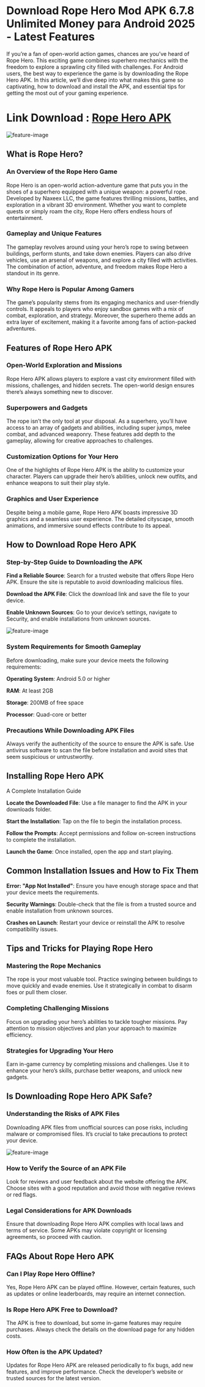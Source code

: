 # Download Rope Hero Mod APK 6.7.8 Unlimited Money para Android 2025 - Latest Features

If you’re a fan of open-world action games, chances are you’ve heard of Rope Hero. This exciting game combines superhero mechanics with the freedom to explore a sprawling city filled with challenges. For Android users, the best way to experience the game is by downloading the Rope Hero APK. In this article, we’ll dive deep into what makes this game so captivating, how to download and install the APK, and essential tips for getting the most out of your gaming experience.

# Link Download : [Rope Hero APK](https://modilimitado.io/en/rope-hero-vice-town-apk)

![feature-image](https://images.sftcdn.net/images/t_app-cover-l,f_auto/p/99380174-637f-11e8-a348-0242ac120005/973316489/rope-hero-vice-town-3.webp)

## What is Rope Hero?

### An Overview of the Rope Hero Game

Rope Hero is an open-world action-adventure game that puts you in the shoes of a superhero equipped with a unique weapon: a powerful rope. Developed by Naxeex LLC, the game features thrilling missions, battles, and exploration in a vibrant 3D environment. Whether you want to complete quests or simply roam the city, Rope Hero offers endless hours of entertainment.

### Gameplay and Unique Features

The gameplay revolves around using your hero’s rope to swing between buildings, perform stunts, and take down enemies. Players can also drive vehicles, use an arsenal of weapons, and explore a city filled with activities. The combination of action, adventure, and freedom makes Rope Hero a standout in its genre.

### Why Rope Hero is Popular Among Gamers

The game’s popularity stems from its engaging mechanics and user-friendly controls. It appeals to players who enjoy sandbox games with a mix of combat, exploration, and strategy. Moreover, the superhero theme adds an extra layer of excitement, making it a favorite among fans of action-packed adventures.

## Features of Rope Hero APK

### Open-World Exploration and Missions

Rope Hero APK allows players to explore a vast city environment filled with missions, challenges, and hidden secrets. The open-world design ensures there’s always something new to discover.

### Superpowers and Gadgets

The rope isn’t the only tool at your disposal. As a superhero, you’ll have access to an array of gadgets and abilities, including super jumps, melee combat, and advanced weaponry. These features add depth to the gameplay, allowing for creative approaches to challenges.

### Customization Options for Your Hero

One of the highlights of Rope Hero APK is the ability to customize your character. Players can upgrade their hero’s abilities, unlock new outfits, and enhance weapons to suit their play style.

### Graphics and User Experience

Despite being a mobile game, Rope Hero APK boasts impressive 3D graphics and a seamless user experience. The detailed cityscape, smooth animations, and immersive sound effects contribute to its appeal.

## How to Download Rope Hero APK

### Step-by-Step Guide to Downloading the APK

**Find a Reliable Source**: Search for a trusted website that offers Rope Hero APK. Ensure the site is reputable to avoid downloading malicious files.

**Download the APK File**: Click the download link and save the file to your device.

**Enable Unknown Sources**: Go to your device’s settings, navigate to Security, and enable installations from unknown sources.

![feature-image](https://play-lh.googleusercontent.com/AEDz5o0f9B5ISyDU6s7lqIpj1hCuOJJ-FeRMQ9mXtwCl0DjRnso85Y5mAiLFYKIm5a4=w1000)

### System Requirements for Smooth Gameplay

Before downloading, make sure your device meets the following requirements:

**Operating System**: Android 5.0 or higher

**RAM**: At least 2GB

**Storage**: 200MB of free space

**Processor**: Quad-core or better

### Precautions While Downloading APK Files

Always verify the authenticity of the source to ensure the APK is safe. Use antivirus software to scan the file before installation and avoid sites that seem suspicious or untrustworthy.

## Installing Rope Hero APK

A Complete Installation Guide

**Locate the Downloaded File**: Use a file manager to find the APK in your downloads folder.

**Start the Installation**: Tap on the file to begin the installation process.

**Follow the Prompts**: Accept permissions and follow on-screen instructions to complete the installation.

**Launch the Game**: Once installed, open the app and start playing.

## Common Installation Issues and How to Fix Them

**Error: "App Not Installed"**: Ensure you have enough storage space and that your device meets the requirements.

**Security Warnings**: Double-check that the file is from a trusted source and enable installation from unknown sources.

**Crashes on Launch**: Restart your device or reinstall the APK to resolve compatibility issues.

## Tips and Tricks for Playing Rope Hero

### Mastering the Rope Mechanics

The rope is your most valuable tool. Practice swinging between buildings to move quickly and evade enemies. Use it strategically in combat to disarm foes or pull them closer.

### Completing Challenging Missions

Focus on upgrading your hero’s abilities to tackle tougher missions. Pay attention to mission objectives and plan your approach to maximize efficiency.

### Strategies for Upgrading Your Hero

Earn in-game currency by completing missions and challenges. Use it to enhance your hero’s skills, purchase better weapons, and unlock new gadgets.

## Is Downloading Rope Hero APK Safe?

### Understanding the Risks of APK Files

Downloading APK files from unofficial sources can pose risks, including malware or compromised files. It’s crucial to take precautions to protect your device.

![feature-image](https://an1.com/uploads/screenshots/5642/rope-hero-vice-town-15376.webp)

### How to Verify the Source of an APK File

Look for reviews and user feedback about the website offering the APK. Choose sites with a good reputation and avoid those with negative reviews or red flags.

### Legal Considerations for APK Downloads

Ensure that downloading Rope Hero APK complies with local laws and terms of service. Some APKs may violate copyright or licensing agreements, so proceed with caution.

## FAQs About Rope Hero APK

### Can I Play Rope Hero Offline?

Yes, Rope Hero APK can be played offline. However, certain features, such as updates or online leaderboards, may require an internet connection.

### Is Rope Hero APK Free to Download?

The APK is free to download, but some in-game features may require purchases. Always check the details on the download page for any hidden costs.

### How Often is the APK Updated?

Updates for Rope Hero APK are released periodically to fix bugs, add new features, and improve performance. Check the developer’s website or trusted sources for the latest version.
